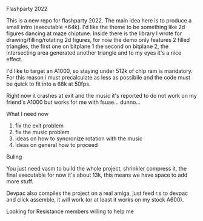 Flashparty 2022

This is a new repo for flashparty 2022.
The main idea here is to produce a small intro (executable <64k).
I'd like the theme to be something like 2d figures dancing at maze chiptune.
Inside there is the library I wrote for drawing/filling/rotating 2d figures, for now the demo only features 2 filled triangles,
the first one on bitplane 1 the second on bitplane 2, the intersecting area generated another triangle and to my eyes it's a nice effect.

I'd like to target an A1000, so staying under 512k of chip ram is mandatory. For this reason i must precalculate as less as possibile and the code must be quick to fit into a 68k at 50fps.

Right now it crashes at exit and the music it's reported to do not work on my friend's A1000 but works for me with fsuae... dunno...

What I need now

1. fix the exit problem
2. fix the music problem
3. ideas on how to syncronize rotation with the music
4. ideas on general how to proceed

Buling

You just need vasm to build the whole project, shrinkler compress it, the final executable for now it's about 13k, this means we have space to add more stuff.

Devpac also compiles the project on a real amiga, just feed r.s to devpac and click assemble, it will work (or at least it works on my stock A600).

Looking for Resistance members willing to help me




